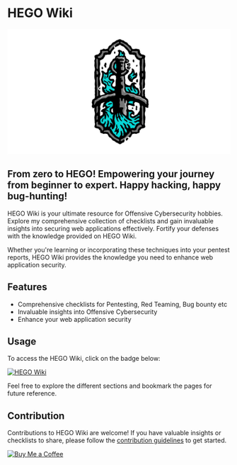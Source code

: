 # HEGO Wiki

![HEGO Wiki Banner](https://github.com/imhego/HEGO-Wiki/blob/main/banner.jpg?raw=true)
## From zero to HEGO! Empowering your journey from beginner to expert. Happy hacking, happy bug-hunting!

HEGO Wiki is your ultimate resource for Offensive Cybersecurity hobbies. Explore my comprehensive collection of checklists and gain invaluable insights into securing web applications effectively. Fortify your defenses with the knowledge provided on HEGO Wiki.

Whether you're learning or incorporating these techniques into your pentest reports, HEGO Wiki provides the knowledge you need to enhance web application security.

## Features

- Comprehensive checklists for Pentesting, Red Teaming, Bug bounty etc
- Invaluable insights into Offensive Cybersecurity
- Enhance your web application security

## Usage

To access the HEGO Wiki, click on the badge below:

[![HEGO Wiki](https://img.shields.io/badge/HEGO-Wiki-blueviolet)](https://hego.gitbook.io)

Feel free to explore the different sections and bookmark the pages for future reference.

## Contribution

Contributions to HEGO Wiki are welcome! If you have valuable insights or checklists to share, please follow the [contribution guidelines](https://hego.gitbook.io/home/contact-me/contact) to get started.

[![Buy Me a Coffee](https://img.shields.io/badge/-Buy%20Me%20a%20Coffee-orange?logo=buy-me-a-coffee&logoColor=white&link=https://www.buymeacoffee.com/hego)](buymeacoffee.com/?via=hego)
